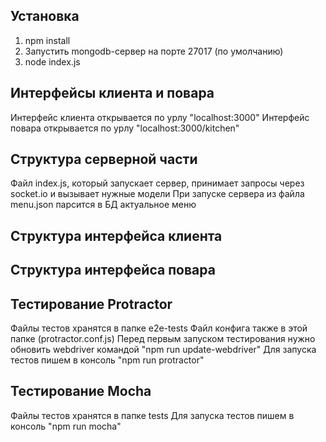 ## Установка

1. npm install
2. Запустить mongodb-сервер на порте 27017 (по умолчанию)
3. node index.js

## Интерфейсы клиента и повара

Интерфейс клиента открывается по урлу "localhost:3000"
Интерфейс повара открывается по урлу "localhost:3000/kitchen"

## Структура серверной части

Файл index.js, который запускает сервер, принимает запросы через socket.io и вызывает нужные модели
При запуске сервера из файла menu.json парсится в БД актуальное меню

## Структура интерфейса клиента

## Структура интерфейса повара

## Тестирование Protractor

Файлы тестов хранятся в папке e2e-tests
Файл конфига также в этой папке (protractor.conf.js)
Перед первым запуском тестирования нужно обновить webdriver командой "npm run update-webdriver"
Для запуска тестов пишем в консоль "npm run protractor"

## Тестирование Mocha
Файлы тестов хранятся в папке tests
Для запуска тестов пишем в консоль "npm run mocha"
